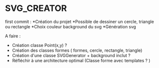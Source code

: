 # SVG_CREATOR

first commit : 
*Création du projet 
*Possible de dessiner un cercle, triangle ou rectangle
*Choix couleur background du svg
*Génération svg



A faire : 
- Création classe Point(x,y) ?
- Création des classes formes ( formes, cercle, rectangle, triangle) 
- Création d'une classe SVGGenerator + background inclut ?
- Réfléchir à une architecture optimal (Classe forme avec templates ? ) 
